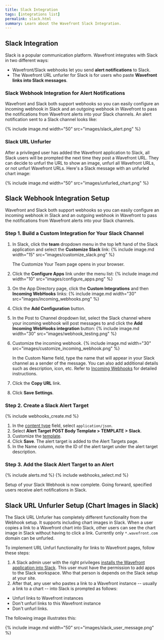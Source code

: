 ```yaml
---
title: Slack Integration
tags: [integrations list]
permalink: slack.html
summary: Learn about the Wavefront Slack Integration.
---
```

## Slack Integration

Slack is a popular communication platform. Wavefront integrates with Slack in two different ways: 
* Wavefront/Slack webhooks let you send **alert notifications** to Slack. 
* The Wavefront URL unfurler for Slack is for users who paste **Wavefront links into Slack messages**.

### Slack Webhook Integration for Alert Notifications

Wavefront and Slack both support webhooks so you can easily configure an incoming webhook in Slack and an outgoing webhook in Wavefront to pass the notifications from Wavefront alerts into your Slack channels. An alert notification sent to a Slack channel looks like:

{% include image.md width="50" src="images/slack_alert.png" %}

### Slack URL Unfurler

After a privileged user has added the Wavefront application to Slack, all Slack users will be prompted the next time they post a Wavefront URL. They can decide to unfurl the URL to show an image, unfurl all Wavefront URLs, or not unfurl Wavefront URLs. Here's a Slack message with an unfurled chart image:

{% include image.md width="50" src="images/unfurled_chart.png" %}

## Slack Webhook Integration Setup

Wavefront and Slack both support webhooks so you can easily configure an incoming webhook in Slack and an outgoing webhook in Wavefront to pass the notifications from Wavefront alerts into your Slack channels. 



### Step 1. Build a Custom Integration for Your Slack Channel
1. In Slack, click the **team** dropdown menu in the top left hand of the Slack application and select the **Customize Slack** link:
{% include image.md width="15" src="images/customize_slack.png" %}

    The Customize Your Team page opens in your browser.
1. Click the **Configure Apps** link under the menu list:
{% include image.md width="10" src="images/configure_apps.png" %}
1. On the App Directory page, click the **Custom Integrations** and then **Incoming WebHooks** links:
{% include image.md width="30" src="images/incoming_webhooks.png" %}
1. Click the **Add Configuration** button.
1. In the Post to Channel dropdown list, select the Slack channel where your incoming webhook will post messages to and click the **Add Incoming WebHooks integration** button:
{% include image.md width="30" src="images/webhook_testing.png" %}
1. Customize the incoming webhook.
{% include image.md width="30" src="images/customize_incoming_webhook.png" %}

   In the Custom Name field, type the name that will appear in your Slack channel as a sender of the message.  You can also add additional details such as description, icon, etc. Refer to [Incoming Webhooks](https://api.slack.com/incoming-webhooks) for detailed instructions.
1. Click the **Copy URL** link.
1. Click **Save Settings**.

### Step 2. Create a Slack Alert Target

{% include webhooks_create.md %}
1. In the [content type](https://docs.wavefront.com/webhooks_alert_notification.html#creating-a-webhook) field, select `application/json`.
1. Select **Alert Target POST Body Template > TEMPLATE > Slack**.
1. Customize the [template](https://docs.wavefront.com/alert_target_customizing.html).
1. Click **Save**. The alert target is added to the Alert Targets page.
1. In the Name column, note the ID of the alert target under the alert target description.

### Step 3. Add the Slack Alert Target to an Alert

{% include alerts.md %}
{% include webhooks_select.md %}

Setup of your Slack Webhook is now complete. Going forward, specified users receive alert notifications in Slack. 

## Slack URL Unfurler Setup (Chart Images in Slack)

The Slack URL Unfurler has completely different functionality from the Webhook setup. It supports including chart images in Slack. When a user copies a link to a Wavefront chart into Slack, other users can see the chart image in Slack without having to click a link. Currently only `*.wavefront.com` domain can be unfurled.  

To implement URL Unfurl functionality for links to Wavefront pages, follow these steps:

1. A Slack admin user with the right privileges <a href="https://slack.com/oauth/v2/authorize?client_id=2279130001.809926228192&scope=commands,links:write,users:read&user_scope=links:read"> installs the Wavefront application into Slack</a>. This user must have the permission to add apps to the Slack workspace. Who that person is depends on the Slack setup at your site. 
1. After that, any user who pastes a link to a Wavefront instance -- usually a link to a chart -- into Slack is prompted as follows:
  * Unfurl links to Wavefront instances
  * Don't unfurl links to this Wavefront instance
  * Don't unfurl links.

  The following image illustrates this:

  {% include image.md width="50" src="images/slack_user_message.png" %}



